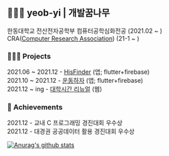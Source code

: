 ## 👨🏻‍💻 yeob-yi  |  개발꿈나무
한동대학교 전산전자공학부 컴퓨터공학심화전공 (2021.02 ~ )\
CRA([Computer Research Association](https://github.com/cra16)) (21-1 ~ )

### 🏃🏻‍♂️ Projects 
2021.06 ~ 2021.12 - [HisFinder](https://github.com/juyoungIt/HisFinder) (앱; flutter+firebase)\
2021.10 ~ 2021.12 - [운동하자](https://github.com/ParkSangbeomm/LetsExercise) (앱; flutter+firebase)\
2021.12 ~ ing - [대학시간 리뉴얼](https://github.com/seokmin01/college-timetable-renewal/issues) (웹)

### 🏅 Achievements 
2021.12 - 교내 C 프로그래밍 경진대회 우수상\
2021.12 - 대경권 공공데이터 활용 경진대회 우수상



  [![Anurag's github stats](https://github-readme-stats.vercel.app/api?username=yeob-yi&show_icons=true&theme=radical)](https://github.com/anuraghazra/github-readme-stats)
<!--
**yeob-yi/yeob-yi** is a ✨ _special_ ✨ repository because its `README.md` (this file) appears on your GitHub profile.
-->
